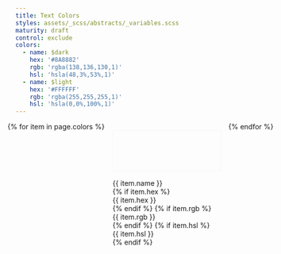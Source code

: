 ```yaml
---
title: Text Colors
styles: assets/_scss/abstracts/_variables.scss
maturity: draft
control: exclude
colors: 
  - name: $dark
    hex: '#8A8882'
    rgb: 'rgba(138,136,130,1)'
    hsl: 'hsla(48,3%,53%,1)'
  - name: $light
    hex: '#FFFFFF'
    rgb: 'rgba(255,255,255,1)'
    hsl: 'hsla(0,0%,100%,1)'
---
```

<style>
.set {
  display: flex;
  flex-wrap: wrap;
  margin: 0 -1rem;
  margin-top: 0;
  padding: 0;
  list-style: none;
}
li {
  flex: 1 0 20%;
  margin: 1rem;
}
.color {
  width: 100%;
  min-width: 160px;
  height: 80px;
  color: white;
  border: 1px solid whitesmoke;
  margin-bottom: 1rem;
}
p {
  margin: 0;
}
</style>
<ul class="set">
{% for item in page.colors %} 
  <li>
    <div class="color" style="background:{{ item.hsl }}"></div> 
    <p>{{ item.name }}</p>
    {% if item.hex %}<p>{{ item.hex }}</p>{% endif %}
    {% if item.rgb %}<p>{{ item.rgb }}</p>{% endif %}
    {% if item.hsl %}<p>{{ item.hsl }}</p>{% endif %}
  </li>
{% endfor %}
</ul>